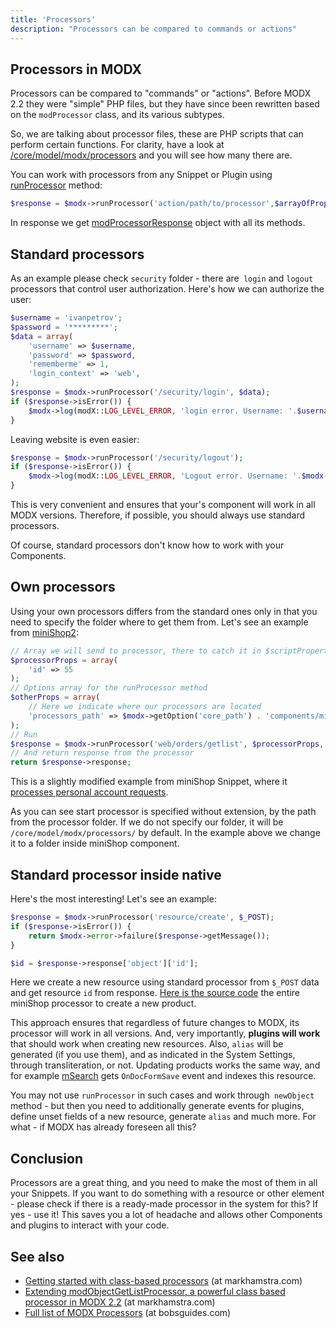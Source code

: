 ```yaml
---
title: 'Processors'
description: "Processors can be compared to commands or actions"
---
```


## Processors in MODX

Processors can be compared to "commands" or "actions". Before MODX 2.2 they were "simple" PHP files, but they have since been rewritten based on the `modProcessor` class, and its various subtypes.

So, we are talking about processor files, these are PHP scripts that can perform certain functions. For clarity, have a look at [/core/model/modx/processors](https://github.com/modxcms/revolution/tree/2.x/core/model/modx/processors) and you will see how many there are.

You can work with processors from any Snippet or Plugin using [runProcessor](extending-modx/processors/using-runprocessor) method: 

``` php
$response = $modx->runProcessor('action/path/to/processor',$arrayOfProperties,$otherOptions);
```

In response we get [modProcessorResponse](https://github.com/modxcms/revolution/blob/df90fecfdfcf719cabe171ea3db59e47f45d7ee9/core/model/modx/modprocessor.class.php) object with all its methods.

## Standard processors

As an example please check `security` folder - there are` login` and `logout` processors that control user authorization. Here's how we can authorize the user:

``` php
$username = 'ivanpetrov';
$password = '*********';
$data = array(
    'username' => $username,
    'password' => $password,
    'rememberme' => 1,
    'login_context' => 'web',
);    
$response = $modx->runProcessor('/security/login', $data);
if ($response->isError()) {
    $modx->log(modX::LOG_LEVEL_ERROR, 'login error. Username: '.$username.', Message: '.$response->getMessage());
}
```

Leaving website is even easier: 

``` php
$response = $modx->runProcessor('/security/logout');
if ($response->isError()) {
    $modx->log(modX::LOG_LEVEL_ERROR, 'Logout error. Username: '.$modx->user->get('username').', uid: '.$modx->user->get('id').'. Message: '.$response->getMessage());
}
```

This is very convenient and ensures that your's component will work in all MODX versions. Therefore, if possible, you should always use standard processors.

Of course, standard processors don't know how to work with your Components.

## Own processors

Using your own processors differs from the standard ones only in that you need to specify the folder where to get them from. Let's see an example from [miniShop2](https://minishop2.com): 

``` php
// Array we will send to processor, there to catch it in $scriptProperties
$processorProps = array(
    'id' => 55
);
// Options array for the runProcessor method
$otherProps = array(
    // Here we indicate where our processors are located
    'processors_path' => $modx->getOption('core_path') . 'components/minishop/processors/'
);
// Run
$response = $modx->runProcessor('web/orders/getlist', $processorProps, $otherProps);
// And return response from the processor
return $response->response;
```

This is a slightly modified example from miniShop Snippet, where it [processes personal account requests](https://github.com/bezumkin/miniShop/blob/master/core/components/minishop/elements/snippets/minishop.php#L26).

As you can see start processor is specified without extension, by the path from the processor folder. If we do not specify our folder, it will be `/core/model/modx/processors/` by default. In the example above we change it to a folder inside miniShop component.

## Standard processor inside native

Here's the most interesting! Let's see an example: 

``` php
$response = $modx->runProcessor('resource/create', $_POST);
if ($response->isError()) {
    return $modx->error->failure($response->getMessage());
}

$id = $response->response['object']['id'];
```

Here we create a new resource using standard processor from `$_POST` data and get resource `id` from response.
[Here is the source code](https://github.com/bezumkin/miniShop/blob/master/core/components/minishop/processors/mgr/goods/create.php) the entire miniShop processor to create a new product.

This approach ensures that regardless of future changes to MODX, its processor will work in all versions. And, very importantly, **plugins will work** that should work when creating new resources. Also, `alias` will be generated (if you use them), and as indicated in the System Settings, through transliteration, or not.
Updating products works the same way, and for example [mSearch](https://docs.modx.pro/en/components/msearch2) gets `OnDocFormSave` event and indexes this resource.

You may not use `runProcessor` in such cases and work through` newObject` method - but then you need to additionally generate events for plugins, define unset fields of a new resource, generate `alias` and much more.
For what - if MODX has already foreseen all this?

## Conclusion

Processors are a great thing, and you need to make the most of them in all your Snippets. If you want to do something with a resource or other element - please check if there is a ready-made processor in the system for this?
If yes - use it! This saves you a lot of headache and allows other Components and plugins to interact with your code.

## See also

- [Getting started with class-based processors](https://www.markhamstra.com/xpdo/2012/getting-started-with-class-based-processors-2.2/) (at markhamstra.com)
- [Extending modObjectGetListProcessor, a powerful class based processor in MODX 2.2](https://www.markhamstra.com/xpdo/2012/modobjectgetlistprocessor-class-based-processor/) (at markhamstra.com)
- [Full list of MODX Processors](https://bobsguides.com/modx-processor-list.html) (at bobsguides.com)
